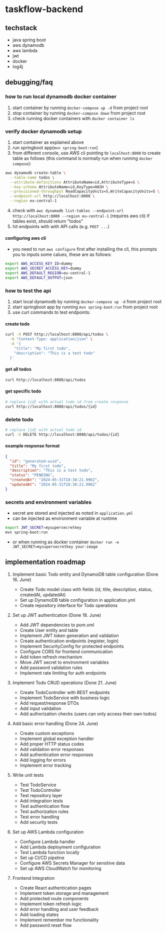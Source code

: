# taskflow-backend

## techstack
- java spring boot
- aws dynamodb
- aws lambda
- jwt
- docker
- log4j

## debugging/faq

### how to run local dynamodb docker container
1. start container by running ``docker-compose up -d`` from project root
2. stop container by running ``docker-compose down`` from project root
3. check running docker containers with ``docker container ls``

### verify docker dynamodb setup
1. start container as explained above
2. run springboot app(``mvn spring-boot:run``)
3. from different console, use AWS cli pointing to ``localhost:8000`` to create table as follows (this command is normally run when running ``docker compose``):
```bash
aws dynamodb create-table \
  --table-name todos \
  --attribute-definitions AttributeName=id,AttributeType=S \
  --key-schema AttributeName=id,KeyType=HASH \
  --provisioned-throughput ReadCapacityUnits=5,WriteCapacityUnits=5 \
  --endpoint-url http://localhost:8000 \
  --region eu-central-1
```
4. check with ``aws dynamodb list-tables --endpoint-url http://localhost:8000 --region eu-central-1`` (requires aws cli) if tables exist, should return "todos"
5. hit endpoints with with API calls (e.g. ``POST ...``)

#### configuring aws cli
- you need to run ``aws configure`` first after installing the cli, this prompts you to inputs some calues, these are as follows:
```bash
export AWS_ACCESS_KEY_ID=dummy
export AWS_SECRET_ACCESS_KEY=dummy
export AWS_DEFAULT_REGION=eu-central-1
export AWS_DEFAULT_OUTPUT=json
```

### how to test the api
1. start local dynamodb by running ``docker-compose up -d`` from project root
2. start springboot app by running ``mvn spring-boot:run`` from project root
3. use curl commands to test endpoints:

#### create todo
```bash
curl -X POST http://localhost:8080/api/todos \
  -H "Content-Type: application/json" \
  -d '{
    "title": "My first todo",
    "description": "This is a test todo"
  }'
```

#### get all todos
```bash
curl http://localhost:8080/api/todos
```

#### get specific todo
```bash
# replace {id} with actual todo id from create response
curl http://localhost:8080/api/todos/{id}
```

### delete todo
```bash
# replace {id} with actual todo id
curl -X DELETE http://localhost:8080/api/todos/{id}
```

#### example response format
```json
{
  "id": "generated-uuid",
  "title": "My first todo",
  "description": "This is a test todo",
  "status": "PENDING",
  "createdAt": "2024-05-31T18:38:21.996Z",
  "updatedAt": "2024-05-31T18:38:21.996Z"
}
```

### secrets and environment variables
- secret are stored and injected as noted in ``application.yml``
- can be injected as environment variable at runtime
```bash
export JWT_SECRET=mysupersecretkey
mvn spring-boot:run
```
- or when running as docker container ``docker run -e JWT_SECRET=mysupersecretkey your-image``

## implementation roadmap
1. Implement basic Todo entity and DynamoDB table configuration (Done 16. June)
    - Create Todo model class with fields (id, title, description, status, createdAt, updatedAt)
    - Set up DynamoDB table configuration in application.yml
    - Create repository interface for Todo operations

2. Set up JWT authentication (Done 18. June)
    - Add JWT dependencies to pom.xml
    - Create User entity and table
    - Implement JWT token generation and validation
    - Create authentication endpoints (register, login)
    - Implement SecurityConfig for protected endpoints
    - Configure CORS for frontend communication
    - Add token refresh mechanism
    - Move JWT secret to environment variables
    - Add password validation rules
    - Implement rate limiting for auth endpoints

3. Implement Todo CRUD operations (Done 21. June)
    - Create TodoController with REST endpoints
    - Implement TodoService with business logic
    - Add request/response DTOs
    - Add input validation
    - Add authorization checks (users can only access their own todos)

4. Add basic error handling (Done 24. June)
    - Create custom exceptions
    - Implement global exception handler
    - Add proper HTTP status codes
    - Add validation error responses
    - Add authentication error responses
    - Add logging for errors
    - Implement error tracking

5. Write unit tests
    - Test TodoService
    - Test TodoController
    - Test repository layer
    - Add integration tests
    - Test authentication flow
    - Test authorization rules
    - Test error handling
    - Add security tests

6. Set up AWS Lambda configuration
    - Configure Lambda handler
    - Add Lambda deployment configuration
    - Test Lambda function locally
    - Set up CI/CD pipeline
    - Configure AWS Secrets Manager for sensitive data
    - Set up AWS CloudWatch for monitoring

7. Frontend Integration
    - Create React authentication pages
    - Implement token storage and management
    - Add protected route components
    - Implement token refresh logic
    - Add error handling and user feedback
    - Add loading states
    - Implement remember me functionality
    - Add password reset flow

